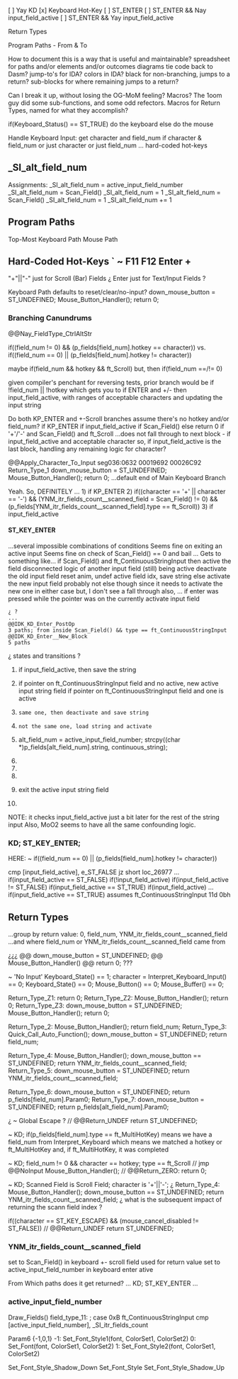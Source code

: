 


[ ] Yay KD
    [x] Keyboard Hot-Key
    [ ] ST_ENTER
        [ ] ST_ENTER && Nay input_field_active
        [ ] ST_ENTER && Yay input_field_active





Return Types

Program Paths - From & To


How to document this is a way that is useful and maintainable?
spreadsheet for paths and/or elements and/or outcomes
diagrams
tie code back to Dasm?
jump-to's for IDA?
colors in IDA?
    black for non-branching, jumps to a return?
sub-blocks for where remaining jumps to a return?


Can I break it up, without losing the OG-MoM feeling?
Macros?
The 1oom guy did some sub-functions, and some odd refectors.
Macros for Return Types, named for what they accomplish?



if(Keyboard_Status() == ST_TRUE)
    do the keyboard
else
    do the mouse

Handle Keyboard Input:
    get character and field_num
    if character & field_num
    or just character
    or just field_num
    ...
    hard-coded hot-keys




## _SI_alt_field_num

Assignments:
    _SI_alt_field_num = active_input_field_number
    _SI_alt_field_num = Scan_Field()
    _SI_alt_field_num = 1
    _SI_alt_field_num = Scan_Field()
    _SI_alt_field_num = 1
    _SI_alt_field_num += 1







## Program Paths
Top-Most
Keyboard Path
Mouse Path

Hard-Coded Hot-Keys
`
~
F11
F12
Enter
+
-
"+"||"-" just for Scroll (Bar) Fields
¿ Enter just for Text/Input Fields ?


Keyboard Path defaults to reset/clear/no-input?
    down_mouse_button = ST_UNDEFINED;
    Mouse_Button_Handler();
    return 0;



### Branching Canundrums

@@Nay_FieldType_CtrlAltStr

if((field_num != 0) && (p_fields[field_num].hotkey == character))
vs.
if((field_num == 0) || (p_fields[field_num].hotkey != character))

maybe if(field_num && hotkey && ft_Scroll)
but, then if(field_num ==/!= 0)

given compiler's penchant for reversing tests, prior branch would be if !field_num || !hotkey
which gets you to if ENTER and +/-
then input_field_active, with ranges of acceptable characters and updating the input string

Do both KP_ENTER and +-Scroll branches assume there's no hotkey and/or field_num?
if KP_ENTER
    if input_field_active
    if Scan_Field()
    else return 0
if '+'/'-' and Scan_Field() and ft_Scroll
...does not fall through to next block - if input_field_active and acceptable character
so, if input_field_active is the last block, handling any remaining logic for character?

@@Apply_Character_To_Input
seg036:0632
00019692
00026C92
Return_Type_1
    down_mouse_button = ST_UNDEFINED;
    Mouse_Button_Handler();
    return 0;
...default end of Main Keyboard Branch

Yeah. So, DEFINITELY ...
    1) if KP_ENTER
    2) if((character == '+' || character == '-') && (YNM_itr_fields_count__scanned_field = Scan_Field() != 0) && (p_fields[YNM_itr_fields_count__scanned_field].type == ft_Scroll))
    3) if input_field_active


#### ST_KEY_ENTER
...several impossible combinations of conditions
Seems fine on exiting an active input
Seems fine on check of Scan_Field() == 0 and bail
...
Gets to something like...
    if Scan_Field() and ft_ContinuousStringInput then active the field
        disconnected logic of another input field (still) being active
            deactivate the old input field
                reset anim, undef active field idx, save string
        else activate the new input field
        probably not else though since it needs to activate the new one in either case
        but, I don't see a fall through
        also, ...
        if enter was pressed while the pointer was on the currently activate input field

    ¿ ?
    ...
    @@IDK_KD_Enter_PostOp
    3 paths; from inside Scan_Field() && type == ft_ContinuousStringInput
    @@IDK_KD_Enter__New_Block
    5 paths

¿ states and transitions ?

1) if input_field_active, then save the string
2) if pointer on ft_ContinuousStringInput field and no active, new active input string field
if pointer on ft_ContinuousStringInput field and one is active
3)     same one, then deactivate and save string
4)     not the same one, load string and activate

1)  alt_field_num = active_input_field_number;
    strcpy((char *)p_fields[alt_field_num].string, continuous_string);

2)  

3)

4)





1) exit the active input string field
2) 

NOTE: it checks input_field_active just a bit later for the rest of the string input
Also, MoO2 seems to have all the same confounding logic.




### KD; ST_KEY_ENTER;
HERE:  ~ if((field_num == 0) || (p_fields[field_num].hotkey != character))

cmp     [input_field_active], e_ST_FALSE
jz      short loc_26977
...
    if(input_field_active == ST_FALSE)
    if(!input_field_active)
    if(input_field_active != ST_FALSE)
    if(input_field_active == ST_TRUE)
    if(input_field_active)
...
    if(input_field_active == ST_TRUE)
    assumes ft_ContinuousStringInput  11d  0bh





## Return Types

...group by return value: 0, field_num, YNM_itr_fields_count__scanned_field
...and where field_num or YNM_itr_fields_count__scanned_field came from

¿¿¿
    @@ down_mouse_button = ST_UNDEFINED;
        @@ Mouse_Button_Handler()
            @@ return 0;
???

~ 'No Input'
    Keyboard_State() == 1; character = Interpret_Keyboard_Input() == 0;
    Keyboard_State() == 0; Mouse_Button() == 0; Mouse_Buffer() == 0;


Return_Type_Z1:                                                           return 0;
Return_Type_Z2:                                   Mouse_Button_Handler(); return 0;
Return_Type_Z3: down_mouse_button = ST_UNDEFINED; Mouse_Button_Handler(); return 0;

Return_Type_2: Mouse_Button_Handler(); return field_num;
Return_Type_3: Quick_Call_Auto_Function(); down_mouse_button = ST_UNDEFINED; return field_num;

Return_Type_4: Mouse_Button_Handler(); down_mouse_button == ST_UNDEFINED; return YNM_itr_fields_count__scanned_field;
Return_Type_5:                         down_mouse_button = ST_UNDEFINED; return YNM_itr_fields_count__scanned_field;

Return_Type_6: down_mouse_button = ST_UNDEFINED; return p_fields[field_num].Param0;
Return_Type_7: down_mouse_button = ST_UNDEFINED; return p_fields[alt_field_num].Param0;

¿ ~ Global Escape ?
    // @@Return_UNDEF
    return ST_UNDEFINED;



~ KD; if(p_fields[field_num].type == ft_MultiHotKey)
    means we have a field_num from Interpret_Keyboard
    which means we matched a hotkey or ft_MultiHotKey
        and, if ft_MultiHotKey, it was completed


~ KD; field_num != 0 && character == hotkey; type == ft_Scroll
    // jmp     @@NoInput
    Mouse_Button_Handler();
    // @@Return_ZERO:
    return 0;


~ KD; Scanned Field is Scroll Field; character is '+'||'-';
¿ 
Return_Type_4:
    Mouse_Button_Handler();
    down_mouse_button == ST_UNDEFINED;
    return YNM_itr_fields_count__scanned_field;
¿ what is the subsequent impact of returning the scann field index ?


if((character == ST_KEY_ESCAPE) && (mouse_cancel_disabled != ST_FALSE))
            // @@Return_UNDEF
            return ST_UNDEFINED;



### YNM_itr_fields_count__scanned_field

set to Scan_Field() in keyboard +- scroll field
    used for return value
set to active_input_field_number in keyboard enter ative


From Which paths does it get returned?
...
KD; ST_KEY_ENTER
...



### active_input_field_number

Draw_Fields()
    field_type_11:                          ; case 0xB  ft_ContinuousStringInput
    cmp     [active_input_field_number], _SI_itr_fields_count


Param6 {-1,0,1}
-1: Set_Font_Style1(font, ColorSet1, ColorSet2)
 0: Set_Font(font, ColorSet1, ColorSet2)
 1: Set_Font_Style2(font, ColorSet1, ColorSet2)

Set_Font_Style_Shadow_Down
Set_Font_Style
Set_Font_Style_Shadow_Up
